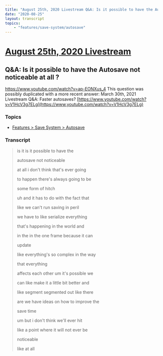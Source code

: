 ```yaml
---
title: "August 25th, 2020 Livestream Q&A: Is it possible to have the Autosave not noticeable at all ?"
date: "2020-08-25"
layout: transcript
topics:
    - "features/save-system/autosave"
---
```

# [August 25th, 2020 Livestream](../2020-08-25.md)
## Q&A: Is it possible to have the Autosave not noticeable at all ?
https://www.youtube.com/watch?v=ap-EONXus_4
This question was possibly duplicated with a more recent answer: March 30th, 2021 Livestream Q&A: Faster autosaves? [https://www.youtube.com/watch?v=V1HcV3g7ELg](https://www.youtube.com/watch?v=V1HcV3g7ELg)


### Topics
* [Features > Save System > Autosave](../topics/features/save-system/autosave.md)

### Transcript

> is it is it possible to have the
>
> autosave not noticeable
>
> at all i don't think that's ever going
>
> to happen there's always going to be
>
> some form of hitch
>
> uh and it has to do with the fact that
>
> like we can't run saving in peril
>
> we have to like serialize everything
>
> that's happening in the world and
>
> in the in the one frame because it can
>
> update
>
> like everything's so complex in the way
>
> that everything
>
> affects each other um it's possible we
>
> can like make it a little bit better and
>
> like segment segmented out like there
>
> are we have ideas on how to improve the
>
> save time
>
> um but i don't think we'll ever hit
>
> like a point where it will not ever be
>
> noticeable
>
> like at all
